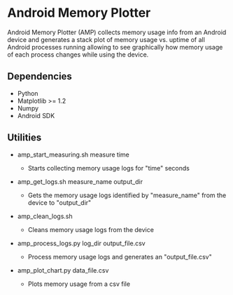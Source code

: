 Android Memory Plotter
======================

Android Memory Plotter (AMP) collects memory usage info from an Android device and generates a stack plot of memory usage vs. uptime of all Android processes running allowing to see graphically how memory usage of each process changes while using the device.

Dependencies
------------

- Python
- Matplotlib >= 1.2
- Numpy
- Android SDK

Utilities
---------

* amp_start_measuring.sh measure time

    * Starts collecting memory usage logs for "time" seconds

* amp_get_logs.sh measure_name output_dir

    * Gets the memory usage logs identified by "measure_name" from the device to "output_dir"

* amp_clean_logs.sh

    * Cleans memory usage logs from the device

* amp_process_logs.py log_dir output_file.csv

    * Process memory usage logs and generates an "output_file.csv"

* amp_plot_chart.py data_file.csv

    * Plots memory usage from a csv file

